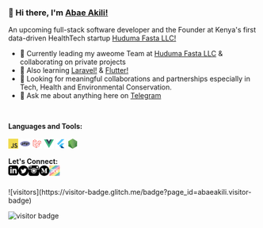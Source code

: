 ### 👋 Hi there, I'm [Abae Akili!](https://abaeakili.github.io)

An upcoming full-stack software developer and the Founder at Kenya's first data-driven HealthTech startup [Huduma Fasta LLC!](https://hudumafasta.co.ke)

- 🔭 Currently leading my aweome Team at [Huduma Fasta LLC](https://hudumafasta.co.ke) & collaborating on private projects 
- 🌱 Also learning [Laravel!](https://laravel.com) & [Flutter!](https://flutter.dev)
- 👯 Looking for meaningful collaborations and partnerships especially in Tech, Health and Environmental Conservation.
- 💬 Ask me about anything here on [Telegram](https://t.me/abaeakili)


<br />

**Languages and Tools:**  
<br />
<code><img height="20" src="https://raw.githubusercontent.com/github/explore/80688e429a7d4ef2fca1e82350fe8e3517d3494d/topics/javascript/javascript.png"></code>
<code><img height="20" src="https://raw.githubusercontent.com/github/explore/ccc16358ac4530c6a69b1b80c7223cd2744dea83/topics/php/php.png"></code>
<code><img height="20" src="https://raw.githubusercontent.com/github/explore/56a826d05cf762b2b50ecbe7d492a839b04f3fbf/topics/laravel/laravel.png"></code>
<code><img height="20" src="https://raw.githubusercontent.com/github/explore/80688e429a7d4ef2fca1e82350fe8e3517d3494d/topics/vue/vue.png"></code>
<code><img height="20" src="https://raw.githubusercontent.com/github/explore/cebd63002168a05a6a642f309227eefeccd92950/topics/flutter/flutter.png"></code>
<code><img height="20" src="https://raw.githubusercontent.com/github/explore/80688e429a7d4ef2fca1e82350fe8e3517d3494d/topics/nodejs/nodejs.png"></code>
<br />

**Let's Connect:**
<br />
<a href="https://linkedin.com/ke/abaeakili">
  <img align="left" alt="Abae Akili | LinkedIn" width="20px" src="https://github.com/abaeakili/abaeakili/blob/master/img/linkedin.svg" />
</a>
<a href="https://twitter.com/abaeakili">
  <img align="left" alt="Abae Akili | Twitter" width="21px" src="https://github.com/abaeakili/abaeakili/blob/master/img/twitter.svg" />
</a>
<a href="https://instagram.com/abaeakili">
  <img align="left" alt="Abae Akili | Instagram" width="21px" src="https://github.com/abaeakili/abaeakili/blob/master/img/instagram.svg" />
</a>
<a href="https://medium.com/abaeakili">
  <img align="left" alt="Abae Akili | Medium" width="21px" src="https://github.com/abaeakili/abaeakili/blob/master/img/medium.svg" />
</a>
<a href="https://dev.to/abaeakili">
  <img align="left" alt="Abae Akili | DEV.to" width="21px" src="https://github.com/abaeakili/abaeakili/blob/master/img/dev.png" />
</a>

<br />
<p>
![visitors](https://visitor-badge.glitch.me/badge?page_id=abaeakili.visitor-badge)
</p>

<p><img src="https://visitor-badge.glitch.me/badge?page_id=abaeakili" alt="visitor badge"/></p>

